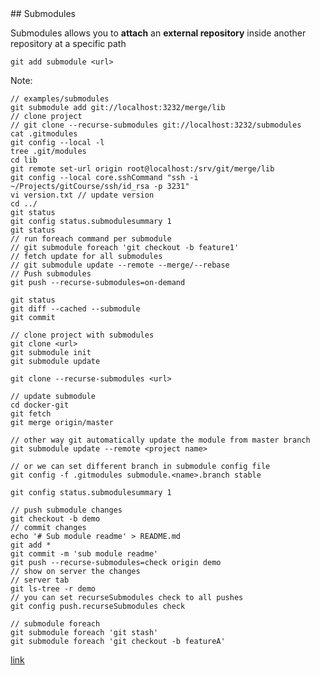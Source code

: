 <div class="title-icon" style="background-image: url(/course/assets/icons/modules.svg)"></div>
## Submodules

Submodules allows you to **attach** an **external repository** inside another repository at a specific path

```console
git add submodule <url>
```

Note:
```
// examples/submodules
git submodule add git://localhost:3232/merge/lib
// clone project
// git clone --recurse-submodules git://localhost:3232/submodules
cat .gitmodules
git config --local -l
tree .git/modules
cd lib
git remote set-url origin root@localhost:/srv/git/merge/lib
git config --local core.sshCommand "ssh -i  ~/Projects/gitCourse/ssh/id_rsa -p 3231"
vi version.txt // update version
cd ../
git status
git config status.submodulesummary 1
git status
// run foreach command per submodule
// git submodule foreach 'git checkout -b feature1'
// fetch update for all submodules
// git submodule update --remote --merge/--rebase
// Push submodules
git push --recurse-submodules=on-demand

git status
git diff --cached --submodule
git commit

// clone project with submodules
git clone <url>
git submodule init
git submodule update

git clone --recurse-submodules <url> 

// update submodule
cd docker-git
git fetch
git merge origin/master

// other way git automatically update the module from master branch
git submodule update --remote <project name>

// or we can set different branch in submodule config file
git config -f .gitmodules submodule.<name>.branch stable

git config status.submodulesummary 1

// push submodule changes
git checkout -b demo
// commit changes
echo '# Sub module readme' > README.md
git add *
git commit -m 'sub module readme'
git push --recurse-submodules=check origin demo
// show on server the changes
// server tab
git ls-tree -r demo
// you can set recurseSubmodules check to all pushes
git config push.recurseSubmodules check

// submodule foreach
git submodule foreach 'git stash'
git submodule foreach 'git checkout -b featureA'
```
[link](https://medium.com/@porteneuve/mastering-git-submodules-34c65e940407)
